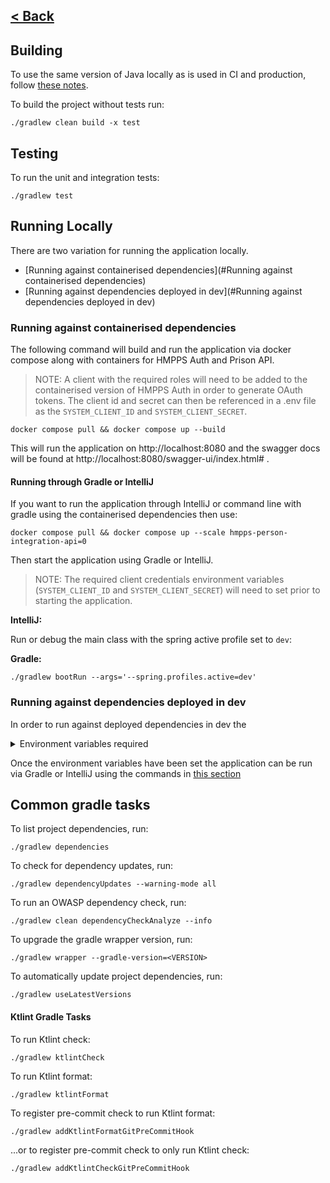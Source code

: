 [< Back](../README.md)
---

## Building

To use the same version of Java locally as is used in CI and production, follow [these notes](sdkman.md).

To build the project without tests run:

```
./gradlew clean build -x test
```

## Testing

To run the unit and integration tests:
```
./gradlew test 
```

## Running Locally

There are two variation for running the application locally.

- [Running against containerised dependencies](#Running against containerised dependencies)
- [Running against dependencies deployed in dev](#Running against dependencies deployed in dev)

### Running against containerised dependencies

The following command will build and run the application via docker compose along with containers for HMPPS Auth and Prison API.

> NOTE: A client with the required roles will need to be added to the containerised version of HMPPS Auth in order to generate OAuth tokens.
> The client id and secret can then be referenced in a .env file as the `SYSTEM_CLIENT_ID` and `SYSTEM_CLIENT_SECRET`.

```
docker compose pull && docker compose up --build
```

This will run the application on http://localhost:8080 and the swagger docs will be found at http://localhost:8080/swagger-ui/index.html# .

#### Running through Gradle or IntelliJ

If you want to run the application through IntelliJ or command line with gradle using the containerised dependencies then use:

```
docker compose pull && docker compose up --scale hmpps-person-integration-api=0 
```  

Then start the application using Gradle or IntelliJ.

> NOTE: The required client credentials environment variables (`SYSTEM_CLIENT_ID` and `SYSTEM_CLIENT_SECRET`) will need to set prior to starting the application.

**IntelliJ:**

Run or debug the main class with the spring active profile set to `dev`:

**Gradle:**

```
./gradlew bootRun --args='--spring.profiles.active=dev'
```

### Running against dependencies deployed in dev

In order to run against deployed dependencies in dev the 

<details>
<summary>Environment variables required</summary>
<br>
Note, client credentials from the dev namespace (hmpps-person-integration-api-dev) kubernetes secrets.

```
SYSTEM_CLIENT_ID=<Extract from k8s namespace>
SYSTEM_CLIENT_SECRET=<Extract from k8s namespace>
HMPPS_AUTH_URL=https://sign-in-dev.hmpps.service.justice.gov.uk/auth
PRISON_API_BASE_URL=https://prison-api-dev.prison.service.justice.gov.uk
DOCUMENT_API_BASE_URL=https://document-api-dev.hmpps.service.justice.gov.uk
```
</details>

Once the environment variables have been set the application can be run via Gradle or IntelliJ using the commands in [this section](#running-through-gradle-or-intellij)

## Common gradle tasks

To list project dependencies, run:

```
./gradlew dependencies
```

To check for dependency updates, run:
```
./gradlew dependencyUpdates --warning-mode all
```

To run an OWASP dependency check, run:
```
./gradlew clean dependencyCheckAnalyze --info
```

To upgrade the gradle wrapper version, run:
```
./gradlew wrapper --gradle-version=<VERSION>
```

To automatically update project dependencies, run:
```
./gradlew useLatestVersions
```

#### Ktlint Gradle Tasks

To run Ktlint check:
```
./gradlew ktlintCheck
```

To run Ktlint format:
```
./gradlew ktlintFormat
```

To register pre-commit check to run Ktlint format:
```
./gradlew addKtlintFormatGitPreCommitHook 
```

...or to register pre-commit check to only run Ktlint check:
```
./gradlew addKtlintCheckGitPreCommitHook
```